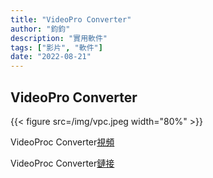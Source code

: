 ```yaml
---
title: "VideoPro Converter"
author: "鈞鈞"
description: "實用軟件"
tags: ["影片", "軟件"]
date: "2022-08-21"
---
```


## VideoPro Converter
{{< figure src=/img/vpc.jpeg width="80%" >}}


VideoProc Converter[視頻](https://youtu.be/XT3DOLS7_Nk)

VideoProc Converter[鏈接](https://mega.nz/file/CKI1lC7A#Wkj6hFnRsZEGdI6h9VEsmqhRp16aNRZ07RYuJX-f2xc)